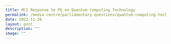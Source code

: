 ```yaml
---
title: MCI Response to PQ on Quantum Computing Technology
permalink: /media-centre/parliamentary-questions/quantum-computing-technology/
date: 2022-11-28
layout: post
description: ""
image: ""
---
```

